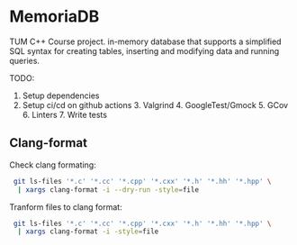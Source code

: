 # MemoriaDB
TUM C++ Course project.  in-memory database that supports a simplified SQL syntax for creating tables, inserting and modifying data and running queries. 

TODO:
1. Setup dependencies
2. Setup ci/cd on github actions
   3. Valgrind
   4. GoogleTest/Gmock
   5. GCov
   6. Linters
   7. Write tests


## Clang-format

Check clang formating:
```bash
 git ls-files '*.c' '*.cc' '*.cpp' '*.cxx' '*.h' '*.hh' '*.hpp' \
  | xargs clang-format -i --dry-run -style=file 
```

Tranform files to clang format:
```bash
 git ls-files '*.c' '*.cc' '*.cpp' '*.cxx' '*.h' '*.hh' '*.hpp' \
  | xargs clang-format -i -style=file 
```

